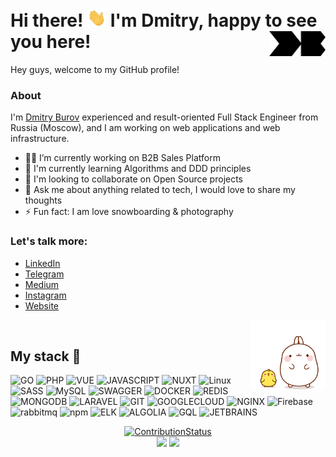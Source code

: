 # Hi there! <img src="https://raw.githubusercontent.com/dmitryburov/dmitryburov/master/media/hi.gif" width="30px"> I'm Dmitry, happy to see you here! <a href="https://dburov.com/?from=github" target="_blank"><img src="https://raw.githubusercontent.com/dmitryburov/dmitryburov/master/media/db_logo.png" align="right" width="90" /></a>

Hey guys, welcome to my GitHub profile!<br>

### About
I'm [Dmitry Burov](https://dburov.com/?from=github) experienced and result-oriented Full Stack Engineer from Russia (Moscow), and I am working on web applications and web infrastructure.

- :man_technologist: I’m currently working on B2B Sales Platform
- :muscle: I'm currently learning Algorithms and DDD principles
- :handshake: I'm looking to collaborate on Open Source projects
- :thought_balloon: Ask me about anything related to tech, I would love to share my thoughts
- :zap: Fun fact: I am love snowboarding & photography

### Let's talk more:

- [LinkedIn](https://linkedin.com/in/d-burov)
- [Telegram](https://t.me/dburov)
- [Medium](https://medium.com/@burov)
- [Instagram](https://instagram.com/diburov)
- [Website](https://dburov.com)

<a href="https://dburov.com/?from=github">
    <img src="https://raw.githubusercontent.com/dmitryburov/dmitryburov/master/media/dance.gif" align="right" width="120" title="Click me ;)" />
</a><br />

## My stack 🚀
![GO](https://img.shields.io/badge/GoLang-ffffff?style=for-the-badge&logo=go&color=7fd5ea&logoColor=ffffff)
![PHP](https://img.shields.io/badge/PHP-FF2D20?style=for-the-badge&logo=php&logoColor=white&color=777BB4)
![VUE](https://img.shields.io/badge/VueJS-FF2D20?style=for-the-badge&logo=vuedotjs&logoColor=white&color=4fc08d)
![JAVASCRIPT](https://img.shields.io/badge/JavaScript-F7DF1E?style=for-the-badge&logo=javascript&logoColor=black)
![NUXT](https://img.shields.io/badge/NuxtJS-00C58E?style=for-the-badge&logo=nuxtdotjs&logoColor=ffffff)
![Linux](https://img.shields.io/badge/linux-%FCC624.svg?style=for-the-badge&logo=linux&logoColor=black&color=FCC624)
![SASS](https://img.shields.io/badge/Sass-CC6699?style=for-the-badge&logo=sass&logoColor=white)
![MySQL](https://img.shields.io/badge/mysql-%4479A1.svg?style=for-the-badge&logo=mysql&logoColor=white&color=4479A1)
![SWAGGER](https://img.shields.io/badge/SWAGGER-white?style=for-the-badge&logo=swagger&color=38b832&logoColor=ffffff)
![DOCKER](https://img.shields.io/badge/Docker%20-%232496ED.svg?&style=for-the-badge&logo=Docker&logoColor=ffffff)
![REDIS](https://img.shields.io/badge/Redis-43853D?style=for-the-badge&logo=redis&logoColor=white&color=A41F16)
![MONGODB](https://img.shields.io/badge/MongoDB-4EA94B?style=for-the-badge&logo=mongodb&logoColor=white)
![LARAVEL](https://img.shields.io/badge/laravel-%FF2D20.svg?style=for-the-badge&logo=laravel&logoColor=white&color=FF2D20)
![GIT](https://img.shields.io/badge/git-%3776AB.svg?style=for-the-badge&logo=git&logoColor=white&color=F05032)
![GOOGLECLOUD](https://img.shields.io/badge/Google_Cloud-4285F4?style=for-the-badge&logo=google-cloud&logoColor=white)
![NGINX](https://img.shields.io/badge/NGINX-%FF2D20.svg?style=for-the-badge&logo=nginx&logoColor=white&color=00B140)
![Firebase](https://img.shields.io/badge/Firebase-ffffff?style=for-the-badge&logo=firebase&color=F7C52B&logoColor=white)
![rabbitmq](https://img.shields.io/badge/RabbitMQ-ffffff?style=for-the-badge&logo=rabbitmq&color=FF6600&logoColor=white)
![npm](https://img.shields.io/badge/NPM-ffffff?style=for-the-badge&logo=npm&color=333333&logoColor=ffffff)
![ELK](https://img.shields.io/badge/ELK-ffffff?style=for-the-badge&logo=elasticsearch&color=0077cc&logoColor=white)
![ALGOLIA](https://img.shields.io/badge/ALGOLIA-ffffff?style=for-the-badge&logo=algolia&color=5468ff&logoColor=ffffff)
![GQL](https://img.shields.io/badge/GRAPHQL-ffffff?style=for-the-badge&logo=graphql&color=ff7bd4&logoColor=ffffff)
![JETBRAINS](https://img.shields.io/badge/Jet%20Brains-00C58E?style=for-the-badge&logo=jetbrains&color=000000&logoColor=ffffff)

<div align="center">

[![ContributionStatus](https://activity-graph.herokuapp.com/graph?username=dmitryburov&theme=dracula&bg_color=00000000&color=878787&line=4c8ed959&point=2188ff59&area=true&area_color=4c8ed9&hide_border=true)](https://github.com/dmitryburov)
<br>
<img width="370px" src="https://github-readme-stats.vercel.app/api?username=dmitryburov&custom_title=In+Data+We+Trust&show_icons=true&hide_border=true&count_private=true&bg_color=00000000&title_color=58a6fe&text_color=878787&icon_color=58a6fe&cache_seconds=1800" />
<img width="370px" src="https://github-readme-streak-stats.herokuapp.com/?user=dmitryburov&background=00000000&hide_border=true&stroke=878787&ring=4c8ed9&fire=4c8ed9&currStreakNum=878787&sideNums=878787&currStreakLabel=878787&sideLabels=878787&dates=878787" /><br>
</div>